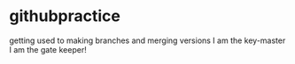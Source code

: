 # githubpractice
getting used to making branches and merging versions
I am the key-master
I am the gate keeper!